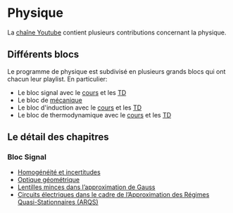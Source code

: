 # Physique

La [chaîne Youtube](https://www.youtube.com/c/JeanJulienFleck) contient
plusieurs contributions concernant la physique. 

## Différents blocs

Le programme de physique est subdivisé en plusieurs grands blocs qui ont 
chacun leur playlist. En particulier:
* Le bloc signal avec le [cours](https://youtube.com/playlist?list=PLEABsk5Xlyk6Q82qy-EAcVXlcnyrQ1-uj) et les [TD](https://youtube.com/playlist?list=PLEABsk5Xlyk4eIhKGvkYQEqPXGcDTdriw)
* Le bloc de [mécanique](https://youtube.com/playlist?list=PLEABsk5Xlyk5Aq2E38P_fdQGfQ6Fu6D0V)
* Le bloc d'induction avec le [cours](https://youtube.com/playlist?list=PLEABsk5Xlyk6r8_7CTmoWGci81U6xMFxG) et les [TD](https://youtube.com/playlist?list=PLEABsk5Xlyk7oeDyQQhOLRFAvknibb7so)
* Le bloc de thermodynamique avec le [cours](https://youtube.com/playlist?list=PLEABsk5Xlyk6r8_7CTmoWGci81U6xMFxG) et les [TD](https://youtube.com/playlist?list=PLEABsk5Xlyk606nCvG1XJ1oIHkCPUCp6-)

## Le détail des chapitres


### Bloc Signal

* [Homogénéité et incertitudes](Physique/S0.html) 
* [Optique géométrique](Physique/S1.html) 
* [Lentilles minces dans l’approximation de Gauss](Physique/S2.html) 
* [Circuits électriques dans le cadre de l’Approximation des Régimes Quasi-Stationnaires (ARQS)](Physique/S3.html) 


